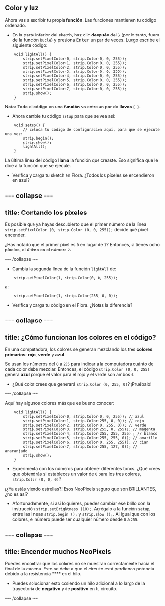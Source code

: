## Color y luz

Ahora vas a escribir tu propia **función**. Las funciones mantienen tu código ordenado.

+ En la parte inferior del sketch, haz clic **después** del `}` \(por lo tanto, fuera de la función `bucle`\) y presiona <kbd>Enter</kbd> un par de veces. Luego escribe el siguiente código:

``` 
    void lightAll() {
        strip.setPixelColor(0, strip.Color(0, 0, 255));
        strip.setPixelColor(1, strip.Color(0, 0, 255));
        strip.setPixelColor(2, strip.Color(0, 0, 255));
        strip.setPixelColor(3, strip.Color(0, 0, 255));
        strip.setPixelColor(4, strip.Color(0, 0, 255));
        strip.setPixelColor(5, strip.Color(0, 0, 255));
        strip.setPixelColor(6, strip.Color(0, 0, 255));
        strip.setPixelColor(7, strip.Color(0, 0, 255));
        strip.show();
    }
```

Nota: Todo el código en una **función** va entre un par de **llaves** `{ }`.

+ Ahora cambie tu código `setup` para que se vea así:

``` 
    void setup() {
        // coloca tu código de configuración aquí, para que se ejecute una vez:
        strip.begin();
        strip.show();
        lightAll();
    }
```

La última línea del código **llama** la función que creaste. Eso significa que le dice a la función que se ejecute.

+ Verifica y carga tu sketch en Flora. ¿Todos los píxeles se encendieron en azul?

--- collapse ---
---
title: Contando los píxeles
---

Es posible que ya hayas descubierto que el primer número de la línea `strip.setPixelColor (0, strip.Color (0, 0, 255));` decide qué píxel encender.

¿Has notado que el primer píxel es `0` en lugar de `1`? Entonces, si tienes ocho píxeles, el último es el número `7`.

--- /collapse ---

+ Cambia la segunda línea de la función `lightAll` de:

```
    strip.setPixelColor(1, strip.Color(0, 0, 255));
```

a:

```
    strip.setPixelColor(1, strip.Color(255, 0, 0));
```

+ Verifica y carga tu código en el Flora. ¿Notas la diferencia?

--- collapse ---
---
title: ¿Cómo funcionan los colores en el código?
---

En una computadora, los colores se generan mezclando los tres **colores primarios**: **rojo**, **verde** y **azul**.

Se usan los números del `0` a `255` para indicar a la computadora cuánto de cada color debe mezclar. Entonces, el código `strip.Color (0, 0, 255)` genera **azul** porque el valor para el rojo y el verde son ambos `0`.

+ ¿Qué color crees que generará `strip.Color (0, 255, 0)`? ¡Pruébalo!

--- /collapse ---

Aquí hay algunos colores más que es bueno conocer:

```
    void lightAll() {
        strip.setPixelColor(0, strip.Color(0, 0, 255)); // azul
        strip.setPixelColor(1, strip.Color(255, 0, 0)); // rojo
        strip.setPixelColor(2, strip.Color(0, 255, 0)); // verde
        strip.setPixelColor(3, strip.Color(255, 0, 255)); // magenta
        strip.setPixelColor(4, strip.Color(255, 255, 255)); // blanco
        strip.setPixelColor(5, strip.Color(255, 255, 0)); // amarillo
        strip.setPixelColor(6, strip.Color(0, 255, 255)); // cian
        strip.setPixelColor(7, strip.Color(255, 127, 0)); // anaranjado
        strip.show();
    }
```

+ Experimenta con los números para obtener diferentes tonos. ¿Qué crees que obtendrás si estableces un valor de `0` para los tres colores, `strip.Color (0, 0, 0)`?

¡¿Ya estás viendo estrellas?! Esos NeoPixels seguro que son BRILLANTES, ¿no es así?

+ Afortunadamente, si así lo quieres, puedes cambiar ese brillo con la instrucción `strip.setBrightness (10);`. Agrégalo a la función `setup`, entre las líneas `strip.begin ();` y `strip.show ();`. Al igual que con los colores, el número puede ser cualquier número desde `0` a `255`.

--- collapse ---
---
title: Encender muchos NeoPixels
---

Puedes encontrar que los colores no se muestran correctamente hacia el final de la cadena. Esto se debe a que el circuito está perdiendo potencia debido a la resistencia **** en el hilo.

+ Puedes solucionar esto cosiendo un hilo adicional a lo largo de la trayectoria de **negativo** y de **positivo** en tu circuito.

--- /collapse ---
